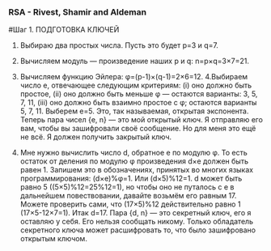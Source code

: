 ### RSA -  Rivest, Shamir and Aldeman


#Шаг 1. ПОДГОТОВКА КЛЮЧЕЙ

  1. Выбираю два простых числа. Пусть это будет p=3 и q=7.
  2. Вычисляем модуль — произведение наших p и q: n=p×q=3×7=21.
  3. Вычисляем функцию Эйлера: φ=(p-1)×(q-1)=2×6=12.
  4.Выбираем число e, отвечающее следующим критериям: 
    (i) оно должно быть простое, 
    (ii) оно должно быть меньше φ — остаются варианты: 3, 5, 7, 11, 
    (iii) оно должно быть взаимно простое с φ; остаются варианты 5, 7, 11. Выберем e=5. Это, так называемая, открытая экспонента.
  Теперь пара чисел {e, n} — это мой открытый ключ. Я отправляю его вам, чтобы вы зашифровали своё сообщение. Но для меня это ещё не всё. Я должен получить закрытый ключ.
  
  5. Мне нужно вычислить число d, обратное е по модулю φ. То есть остаток от деления по модулю φ произведения d×e должен быть равен 1. 
     Запишем это в обозначениях, принятых во многих языках программирования: (d×е)%φ=1. Или (d×5)%12=1. d может быть равно 5 ((5×5)%12=25%12=1), но чтобы оно не путалось с e в          дальнейшем повествовании, давайте возьмём его равным 17. Можете проверить сами, что (17×5)%12 действительно равно 1 (17×5-12×7=1). Итак d=17. Пара {d, n} — это секретный          ключ, его я оставляю у себя. Его нельзя сообщать никому. Только обладатель секретного ключа может расшифровать то, что было зашифровано открытым ключом.
